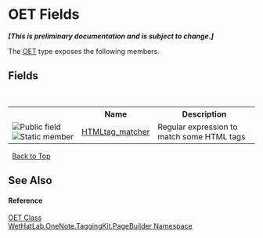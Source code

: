 # OET Fields
 _**\[This is preliminary documentation and is subject to change.\]**_

The <a href="66b42f80-13bf-4c95-6d57-7ca3e971cfeb.md">OET</a> type exposes the following members.


## Fields
&nbsp;<table><tr><th></th><th>Name</th><th>Description</th></tr><tr><td>![Public field](media/pubfield.gif "Public field")![Static member](media/static.gif "Static member")</td><td><a href="fedaf6b4-57c2-0a3d-2de8-5ca5bd720a0f.md">HTMLtag_matcher</a></td><td>
Regular expression to match some HTML tags</td></tr></table>&nbsp;
<a href="#oet-fields">Back to Top</a>

## See Also


#### Reference
<a href="66b42f80-13bf-4c95-6d57-7ca3e971cfeb.md">OET Class</a><br /><a href="56352230-71f2-f4b7-63a8-983965663af5.md">WetHatLab.OneNote.TaggingKit.PageBuilder Namespace</a><br />